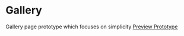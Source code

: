 # Gallery 
Gallery page prototype which focuses on simplicity
[Preview Prototype](https://windofxaos.github.io/gallery)
